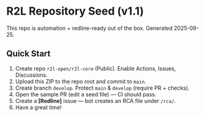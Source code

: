 # R2L Repository Seed (v1.1)
This repo is automation + redline-ready out of the box. Generated 2025-09-25.

## Quick Start
1) Create repo `r2l-open/r2l-core` (Public). Enable Actions, Issues, Discussions.
2) Upload this ZIP to the repo root and commit to `main`.
3) Create branch `develop`. Protect `main` & `develop` (require PR + checks).
4) Open the sample PR (edit a seed file) — CI should pass.
5) Create a **[Redline]** issue — bot creates an RCA file under `/rca/`.
6) Have a great time!
